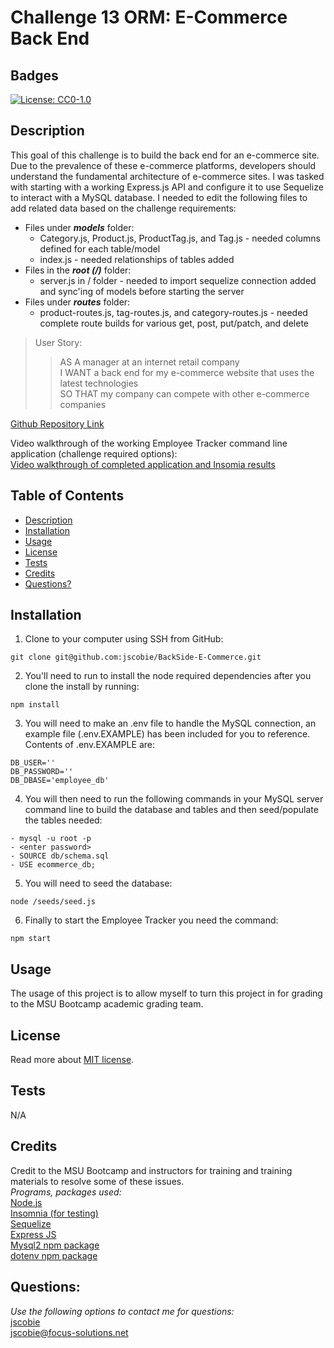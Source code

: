 # Challenge 13 ORM: E-Commerce Back End

## Badges
[![License: CC0-1.0](https://img.shields.io/badge/license-MIT-blue.svg)](https://opensource.org/licenses/MIT)

## Description

This goal of this challenge is to build the back end for an e-commerce site. Due to the prevalence of these e-commerce platforms, developers should understand the fundamental architecture of e-commerce sites. I was tasked with starting with a working Express.js API and configure it to use Sequelize to interact with a MySQL database. I needed to edit the following files to add related data based on the challenge requirements:
* Files under ***models*** folder:
    * Category.js, Product.js, ProductTag.js, and Tag.js - needed columns defined for each table/model
    * index.js - needed relationships of tables added
* Files in the ***root (/)*** folder:
    * server.js in / folder - needed to import sequelize connection added and sync'ing of models before starting the server
* Files under ***routes*** folder:
    * product-routes.js, tag-routes.js, and category-routes.js - needed complete route builds for various get, post, put/patch, and delete

> User Story:
>>AS A manager at an internet retail company<br>
>>I WANT a back end for my e-commerce website that uses the latest technologies<br>
>>SO THAT my company can compete with other e-commerce companies<br>

[Github Repository Link](https://github.com/jscobie/BackSide-E-Commerce)<br>

Video walkthrough of the working Employee Tracker command line application (challenge required options):<br>
[Video walkthrough of completed application and Insomia results](https://link_here.com)

## Table of Contents

* [Description](#description)
* [Installation](#installation)
* [Usage](#usage)
* [License](#license)
* [Tests](#tests)
* [Credits](#credits)
* [Questions?](#questions)

## Installation

1. Clone to your computer using SSH from GitHub:
```
git clone git@github.com:jscobie/BackSide-E-Commerce.git
```
2. You'll need to run to install the node required dependencies after you clone the install by running:
```
npm install
```
3. You will need to make an .env file to handle the MySQL connection, an example file (.env.EXAMPLE) has been included for you to reference. Contents of .env.EXAMPLE are:
```
DB_USER=''
DB_PASSWORD=''
DB_DBASE='employee_db'
```
4. You will then need to run the following commands in your MySQL server command line to build the database and tables and then seed/populate the tables needed:
```
- mysql -u root -p
- <enter password>
- SOURCE db/schema.sql
- USE ecommerce_db;
```
5. You will need to seed the database:
```
node /seeds/seed.js
```
6. Finally to start the Employee Tracker you need the command:
```
npm start
```

## Usage

The usage of this project is to allow myself to turn this project in for grading to the MSU Bootcamp academic grading team.

## License
Read more about [MIT license](https://opensource.org/licenses/MIT).

## Tests

N/A

## Credits

Credit to the MSU Bootcamp and instructors for training and training materials to resolve some of these issues.<br>
*Programs, packages used:*<br>
[Node.js](https://nodejs.org/en/)<br>
[Insomnia (for testing)](https://insomnia.rest/)<br>
[Sequelize](https://sequelize.org/)<br>
[Express JS](https://expressjs.com/)<br>
[Mysql2 npm package](https://www.npmjs.com/package/mysql2)<br>
[dotenv npm package](https://www.npmjs.com/package/dotenv)

## Questions:
*Use the following options to contact me for questions:*<br>
[jscobie](https://github.com/jscobie)<br>
jscobie@focus-solutions.net